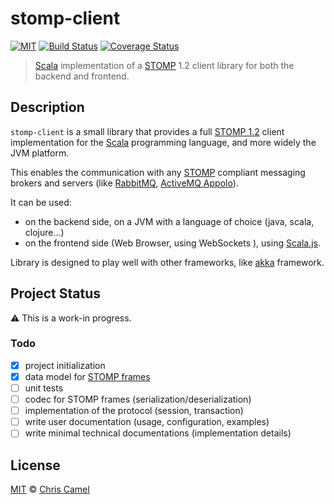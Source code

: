stomp-client
============
[![MIT](https://img.shields.io/badge/licence-MIT-lightgrey.svg?style=flat)](https://tldrlegal.com/license/mit-license) [![Build Status](https://travis-ci.org/ccamel/stomp-client.svg?branch=master)](https://travis-ci.org/ccamel/stomp-client) [![Coverage Status](https://coveralls.io/repos/github/ccamel/stomp-client/badge.svg?branch=master)](https://coveralls.io/github/ccamel/stomp-client?branch=master)

> [Scala] implementation of a [STOMP] 1.2 client library for both the backend and frontend.

## Description

`stomp-client` is a small library that provides a full [STOMP 1.2] client implementation for the [Scala] programming language, and more widely the JVM platform. 

This enables the communication with any [STOMP] compliant messaging brokers and servers (like [RabbitMQ](https://www.rabbitmq.com/), [ActiveMQ Appolo](http://activemq.apache.org/apollo/)).

It can be used:

- on the backend side, on a JVM with a language of choice (java, scala, clojure...)
- on the frontend side (Web Browser, using WebSockets ), using [Scala.js].

Library is designed to play well with other frameworks, like [akka](http://akka.io/) framework.

## Project Status

:warning: This is a work-in progress.

### Todo

- [X] project initialization
- [X] data model for [STOMP frames](https://stomp.github.io/stomp-specification-1.2.html#STOMP_Frames)
- [ ] unit tests
- [ ] codec for STOMP frames (serialization/deserialization)
- [ ] implementation of the protocol (session, transaction)
- [ ] write user documentation (usage, configuration, examples)
- [ ] write minimal technical documentations (implementation details)

## License

[MIT] © [Chris Camel]

[Scala]: https://www.scala-lang.org/
[STOMP]: https://stomp.github.io/
[STOMP 1.2]: https://stomp.github.io/stomp-specification-1.2.html
[Scala.js]: https://www.scala-js.org/
[Chris Camel]: https://github.com/ccamel
[MIT]: https://tldrlegal.com/license/mit-license
